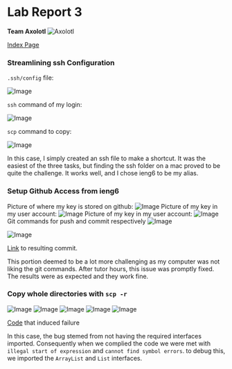 # Lab Report 3
**Team Axolotl**
 ![Axolotl](https://user-images.githubusercontent.com/96553474/162535420-9fa77fb1-e2cc-42fb-a98d-479bef6edcd3.jpg)

 [Index Page](index.html)

### **Streamlining ssh Configuration**

```.ssh/config``` file:

![Image](configFile.png)

```ssh``` command of my login:

![Image](login.png)

```scp``` command to copy:

![Image](copySsh.png)



In this case, I simply created an ssh file to make a shortcut. It was the easiest of the three tasks, but finding the ssh folder on a mac proved to be quite the challenge. It works well, and I chose ieng6 to be my alias.

### **Setup Github Access from ieng6**
Picture of where my key is stored on github:
![Image](gitKeyStorage.png)
Picture of my key in my user account:
![Image](localKey.png)
Picture of my key in my user account:
![Image](localKeyStorage.png)
Git commands for push and commit respectively
![Image](GitPush.png)

![Image](GitCommit.png)

[Link](https://github.com/dfigueroag/markdown-parser/commit/a5de5996d2d29a48e827b530b5d21356ef47527b) to resulting commit.



This portion deemed to be a lot more challenging as my computer was not liking the git commands. After tutor hours, this issue was promptly fixed. The results were as expected and they work fine.

### **Copy whole directories with ```scp -r```**

![Image](copyingEverything.png)
![Image](copyingEverythingPt2.png)
![Image](tests.png)
![Image](commandLine.png)
![Image](resultWithTest.png)


[Code](https://github.com/kl2024/markdown-parser/blob/main/test-file3.md) that induced failure


In this case, the bug stemed from not having the required interfaces imported. Consequently when we complied the code we were met with ```illegal start of expression``` and ```cannot find symbol errors```. to debug this, we imported the ```ArrayList``` and ```List``` interfaces.